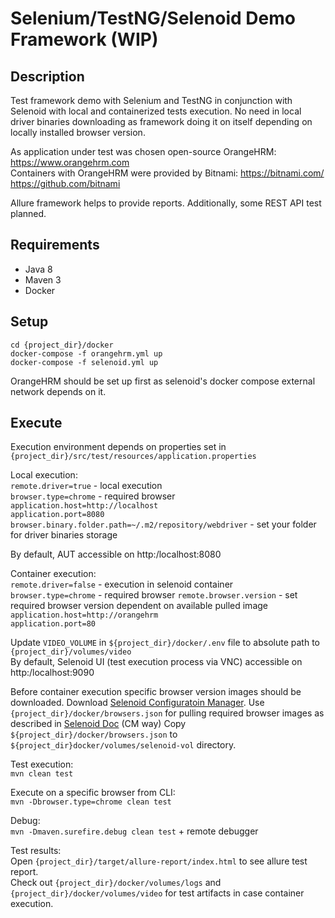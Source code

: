 # Selenium/TestNG/Selenoid Demo Framework (WIP)

## Description
Test framework demo with Selenium and TestNG in conjunction with Selenoid with local and containerized tests execution.
No need in local driver binaries downloading as framework doing it on itself depending on locally installed browser version.

As application under test was chosen open-source OrangeHRM: https://www.orangehrm.com  
Containers with OrangeHRM were provided by Bitnami: https://bitnami.com/ https://github.com/bitnami  

Allure framework helps to provide reports.
Additionally, some REST API test planned.

## Requirements
- Java 8
- Maven 3
- Docker

## Setup

`cd {project_dir}/docker`  
`docker-compose -f orangehrm.yml up`  
`docker-compose -f selenoid.yml up`    

OrangeHRM should be set up first as selenoid's docker compose external network depends on it.
  
## Execute
Execution environment depends on properties set in `{project_dir}/src/test/resources/application.properties`

Local execution:  
`remote.driver=true` - local execution  
`browser.type=chrome` - required browser  
`application.host=http://localhost`  
`application.port=8080`  
`browser.binary.folder.path=~/.m2/repository/webdriver` - set your folder for driver binaries storage

By default, AUT accessible on http:/localhost:8080

Container execution:  
`remote.driver=false` - execution in selenoid container  
`browser.type=chrome` - required browser
`remote.browser.version` - set required browser version dependent on available pulled image  
`application.host=http://orangehrm`  
`application.port=80`  

Update `VIDEO_VOLUME` in `${project_dir}/docker/.env` file to absolute path to `{project_dir}/volumes/video`   
By default, Selenoid UI (test execution process via VNC) accessible on http:/localhost:9090

Before container execution specific browser version images should be downloaded.
Download [Selenoid Configuratoin Manager](https://github.com/aerokube/cm/releases/tag/1.7.1).
Use `{project_dir}/docker/browsers.json` for pulling required browser images as described in
[Selenoid Doc](https://aerokube.com/selenoid/latest/#_syncing_browser_images_from_existing_file) (CM way)
Copy `${project_dir}/docker/browsers.json` to `${project_dir}docker/volumes/selenoid-vol` directory.

Test execution:  
`mvn clean test`  

Execute on a specific browser from CLI:  
`mvn -Dbrowser.type=chrome clean test`

Debug:  
`mvn -Dmaven.surefire.debug clean test` + remote debugger  

Test results:  
Open `{project_dir}/target/allure-report/index.html` to see allure test report.  
Check out `{project_dir}/docker/volumes/logs` and `{project_dir}/docker/volumes/video` for test artifacts in case container execution.    
